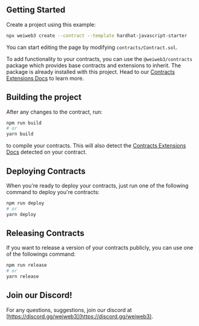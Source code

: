 ## Getting Started

Create a project using this example:

```bash
npx weiweb3 create --contract --template hardhat-javascript-starter
```

You can start editing the page by modifying `contracts/Contract.sol`.

To add functionality to your contracts, you can use the `@weiweb3/contracts` package which provides base contracts and extensions to inherit. The package is already installed with this project. Head to our [Contracts Extensions Docs](https://portal.weiweb3.com/weiweb3-deploy/contract-extensions) to learn more.

## Building the project

After any changes to the contract, run:

```bash
npm run build
# or
yarn build
```

to compile your contracts. This will also detect the [Contracts Extensions Docs](https://portal.weiweb3.com/weiweb3-deploy/contract-extensions) detected on your contract.

## Deploying Contracts

When you're ready to deploy your contracts, just run one of the following command to deploy you're contracts:

```bash
npm run deploy
# or
yarn deploy
```

## Releasing Contracts

If you want to release a version of your contracts publicly, you can use one of the followings command:

```bash
npm run release
# or
yarn release
```

## Join our Discord!

For any questions, suggestions, join our discord at [https://discord.gg/weiweb3](https://discord.gg/weiweb3).
